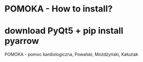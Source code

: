 # POMOKA - How to install?
# download PyQt5  + pip install pyarrow
POMOKA - pomoc kardiologiczna, Powalski, Możdżyński, Kałuziak
